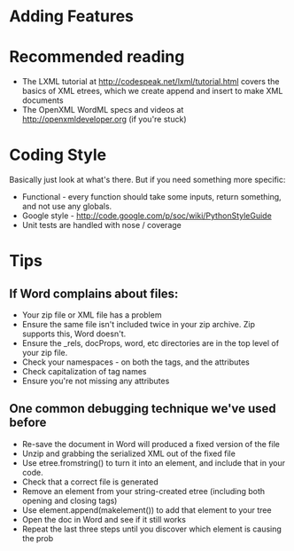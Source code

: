 Adding Features
===============

# Recommended reading

- The LXML tutorial at http://codespeak.net/lxml/tutorial.html covers the basics of XML etrees, which we create append and insert to make XML documents
- The OpenXML WordML specs and videos at http://openxmldeveloper.org (if you're stuck)

# Coding Style 

Basically just look at what's there. But if you need something more specific:

- Functional - every function should take some inputs, return something, and not use any globals.
- Google style - http://code.google.com/p/soc/wiki/PythonStyleGuide
- Unit tests are handled with nose / coverage

# Tips

## If Word complains about files:

- Your zip file or XML file has a problem
- Ensure the same file isn't included twice in your zip archive. Zip supports this, Word doesn't.
- Ensure the _rels, docProps, word, etc directories are in the top level of your zip file.
- Check your namespaces - on both the tags, and the attributes
- Check capitalization of tag names
- Ensure you're not missing any attributes

## One common debugging technique we've used before

- Re-save the document in Word will produced a fixed version of the file
- Unzip and grabbing the serialized XML out of the fixed file
- Use etree.fromstring() to turn it into an element, and include that in your code.
- Check that a correct file is generated
- Remove an element from your string-created etree (including both opening and closing tags)
- Use element.append(makelement()) to add that element to your tree
- Open the doc in Word and see if it still works
- Repeat the last three steps until you discover which element is causing the prob
